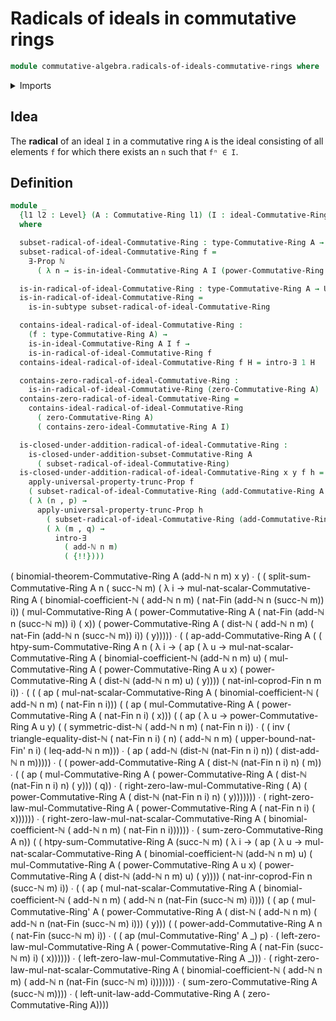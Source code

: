 # Radicals of ideals in commutative rings

```agda
module commutative-algebra.radicals-of-ideals-commutative-rings where
```

<details><summary>Imports</summary>

```agda
open import commutative-algebra.binomial-theorem-commutative-rings
open import commutative-algebra.commutative-rings
open import commutative-algebra.ideals-commutative-rings
open import commutative-algebra.powers-of-elements-commutative-rings
open import commutative-algebra.subsets-commutative-rings
open import commutative-algebra.sums-commutative-rings

open import elementary-number-theory.addition-natural-numbers
open import elementary-number-theory.binomial-coefficients
open import elementary-number-theory.distance-natural-numbers
open import elementary-number-theory.inequality-natural-numbers
open import elementary-number-theory.natural-numbers

open import foundation.dependent-pair-types
open import foundation.existential-quantification
open import foundation.identity-types
open import foundation.propositional-truncations
open import foundation.propositions
open import foundation.subtypes
open import foundation.universe-levels

open import univalent-combinatorics.coproduct-types
open import univalent-combinatorics.standard-finite-types
```

</details>

## Idea

The **radical** of an ideal `I` in a commutative ring `A` is the ideal
consisting of all elements `f` for which there exists an `n` such that `fⁿ ∈ I`.

## Definition

```agda
module _
  {l1 l2 : Level} (A : Commutative-Ring l1) (I : ideal-Commutative-Ring l2 A)
  where

  subset-radical-of-ideal-Commutative-Ring : type-Commutative-Ring A → Prop l2
  subset-radical-of-ideal-Commutative-Ring f =
    ∃-Prop ℕ
      ( λ n → is-in-ideal-Commutative-Ring A I (power-Commutative-Ring A n f))

  is-in-radical-of-ideal-Commutative-Ring : type-Commutative-Ring A → UU l2
  is-in-radical-of-ideal-Commutative-Ring =
    is-in-subtype subset-radical-of-ideal-Commutative-Ring

  contains-ideal-radical-of-ideal-Commutative-Ring :
    (f : type-Commutative-Ring A) →
    is-in-ideal-Commutative-Ring A I f →
    is-in-radical-of-ideal-Commutative-Ring f
  contains-ideal-radical-of-ideal-Commutative-Ring f H = intro-∃ 1 H

  contains-zero-radical-of-ideal-Commutative-Ring :
    is-in-radical-of-ideal-Commutative-Ring (zero-Commutative-Ring A)
  contains-zero-radical-of-ideal-Commutative-Ring =
    contains-ideal-radical-of-ideal-Commutative-Ring
      ( zero-Commutative-Ring A)
      ( contains-zero-ideal-Commutative-Ring A I)

  is-closed-under-addition-radical-of-ideal-Commutative-Ring :
    is-closed-under-addition-subset-Commutative-Ring A
      ( subset-radical-of-ideal-Commutative-Ring)
  is-closed-under-addition-radical-of-ideal-Commutative-Ring x y f h =
    apply-universal-property-trunc-Prop f
    ( subset-radical-of-ideal-Commutative-Ring (add-Commutative-Ring A x y))
    ( λ (n , p) →
      apply-universal-property-trunc-Prop h
        ( subset-radical-of-ideal-Commutative-Ring (add-Commutative-Ring A x y))
        ( λ (m , q) →
          intro-∃
            ( add-ℕ n m)
            ( {!!})))
```

( binomial-theorem-Commutative-Ring A (add-ℕ n m) x y) ∙ ( (
split-sum-Commutative-Ring A n ( succ-ℕ m) ( λ i →
mul-nat-scalar-Commutative-Ring A ( binomial-coefficient-ℕ ( add-ℕ n m) (
nat-Fin (add-ℕ n (succ-ℕ m)) i)) ( mul-Commutative-Ring A (
power-Commutative-Ring A ( nat-Fin (add-ℕ n (succ-ℕ m)) i) ( x)) (
power-Commutative-Ring A ( dist-ℕ ( add-ℕ n m) ( nat-Fin (add-ℕ n (succ-ℕ m))
i)) ( y))))) ∙ ( ( ap-add-Commutative-Ring A ( ( htpy-sum-Commutative-Ring A n (
λ i → ( ap ( λ u → mul-nat-scalar-Commutative-Ring A ( binomial-coefficient-ℕ
(add-ℕ n m) u) ( mul-Commutative-Ring A ( power-Commutative-Ring A u x) (
power-Commutative-Ring A ( dist-ℕ (add-ℕ n m) u) ( y)))) ( nat-inl-coprod-Fin n
m i)) ∙ ( ( ( ap ( mul-nat-scalar-Commutative-Ring A ( binomial-coefficient-ℕ (
add-ℕ n m) ( nat-Fin n i))) ( ( ap ( mul-Commutative-Ring A (
power-Commutative-Ring A ( nat-Fin n i) ( x))) ( ( ap ( λ u →
power-Commutative-Ring A u y) ( ( symmetric-dist-ℕ ( add-ℕ n m) ( nat-Fin n i))
∙ ( ( inv ( triangle-equality-dist-ℕ ( nat-Fin n i) ( n) ( add-ℕ n m) (
upper-bound-nat-Fin' n i) ( leq-add-ℕ n m))) ∙ ( ap ( add-ℕ (dist-ℕ (nat-Fin n
i) n)) ( dist-add-ℕ n m))))) ∙ ( ( power-add-Commutative-Ring A ( dist-ℕ
(nat-Fin n i) n) ( m)) ∙ ( ( ap ( mul-Commutative-Ring A (
power-Commutative-Ring A ( dist-ℕ (nat-Fin n i) n) ( y))) ( q)) ∙ (
right-zero-law-mul-Commutative-Ring ( A) ( power-Commutative-Ring A ( dist-ℕ
(nat-Fin n i) n) ( y))))))) ∙ ( right-zero-law-mul-Commutative-Ring A (
power-Commutative-Ring A ( nat-Fin n i) ( x)))))) ∙ (
right-zero-law-mul-nat-scalar-Commutative-Ring A ( binomial-coefficient-ℕ (
add-ℕ n m) ( nat-Fin n i)))))) ∙ ( sum-zero-Commutative-Ring A n)) ( (
htpy-sum-Commutative-Ring A (succ-ℕ m) ( λ i → ( ap ( λ u →
mul-nat-scalar-Commutative-Ring A ( binomial-coefficient-ℕ (add-ℕ n m) u) (
mul-Commutative-Ring A ( power-Commutative-Ring A u x) ( power-Commutative-Ring
A ( dist-ℕ (add-ℕ n m) u) ( y)))) ( nat-inr-coprod-Fin n (succ-ℕ m) i)) ∙ ( ( ap
( mul-nat-scalar-Commutative-Ring A ( binomial-coefficient-ℕ ( add-ℕ n m) (
add-ℕ n (nat-Fin (succ-ℕ m) i)))) ( ( ap ( mul-Commutative-Ring' A (
power-Commutative-Ring A ( dist-ℕ ( add-ℕ n m) ( add-ℕ n (nat-Fin (succ-ℕ m)
i))) ( y))) ( ( power-add-Commutative-Ring A n ( nat-Fin (succ-ℕ m) i)) ∙ ( ( ap
(mul-Commutative-Ring' A _) p) ∙ ( left-zero-law-mul-Commutative-Ring A (
power-Commutative-Ring A ( nat-Fin (succ-ℕ m) i) ( x)))))) ∙ (
left-zero-law-mul-Commutative-Ring A _))) ∙ (
right-zero-law-mul-nat-scalar-Commutative-Ring A ( binomial-coefficient-ℕ (
add-ℕ n m) ( add-ℕ n (nat-Fin (succ-ℕ m) i))))))) ∙ ( sum-zero-Commutative-Ring
A (succ-ℕ m)))) ∙ ( left-unit-law-add-Commutative-Ring A ( zero-Commutative-Ring
A))))
